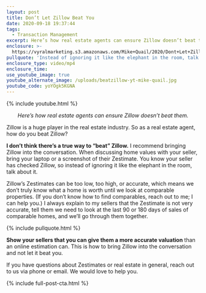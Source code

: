 ```yaml
---
layout: post
title: Don’t Let Zillow Beat You
date: 2020-09-18 19:37:44
tags:
  - Transaction Management
excerpt: Here’s how real estate agents can ensure Zillow doesn’t beat them.
enclosure: >-
  https://vyralmarketing.s3.amazonaws.com/Mike+Quail/2020/Dont+Let+Zillow+Beat+You.mp4
pullquote: 'Instead of ignoring it like the elephant in the room, talk about it.'
enclosure_type: video/mp4
enclosure_time:
use_youtube_image: true
youtube_alternate_image: /uploads/beatzillow-yt-mike-quail.jpg
youtube_code: yoYOgk5KGNA
---
```


{% include youtube.html %}

<p style="text-align:center;"><em>Here’s how real estate agents can ensure Zillow doesn’t beat them.</em></p>

Zillow is a huge player in the real estate industry. So as a real estate agent, how do you beat Zillow?&nbsp;

**I don’t think there’s a true way to “beat” Zillow.** I recommend bringing Zillow into the conversation. When discussing home values with your seller, bring your laptop or a screenshot of their Zestimate. You know your seller has checked Zillow, so instead of ignoring it like the elephant in the room, talk about it.&nbsp;

Zillow’s Zestimates can be too low, too high, or accurate, which means we don’t truly know what a home is worth until we look at comparable properties. (If you don’t know how to find comparables, reach out to me; I can help you.) I always explain to my sellers that the Zestimate is not very accurate, tell them we need to look at the last 90 or 180 days of sales of comparable homes, and we’ll go through them together.&nbsp;

{% include pullquote.html %}

**Show your sellers that you can give them a more accurate valuation** than an online estimation can. This is how to bring Zillow into the conversation and not let it beat you.&nbsp;

If you have questions about Zestimates or real estate in general, reach out to us via phone or email. We would love to help you.

{% include full-post-cta.html %}